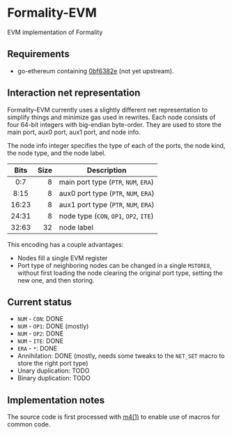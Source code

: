 # Formality-EVM

EVM implementation of Formality

## Requirements

- go-ethereum containing [0bf6382e] (not yet upstream).

## Interaction net representation

Formality-EVM currently uses a slightly different net representation to
simplify things and minimize gas used in rewrites. Each node consists
of four 64-bit integers with big-endian byte-order. They are used to
store the main port, aux0 port, aux1 port, and node info.

The node info integer specifies the type of each of the ports, the node
kind, the node type, and the node label.

| Bits  | Size | Description                            |
|:-----:|-----:|----------------------------------------|
|  0:7  |    8 | main port type (`PTR`, `NUM`, `ERA`)   |
|  8:15 |    8 | aux0 port type (`PTR`, `NUM`, `ERA`)   |
| 16:23 |    8 | aux1 port type (`PTR`, `NUM`, `ERA`)   |
| 24:31 |    8 | node type (`CON`, `OP1`, `OP2`, `ITE`) |
| 32:63 |   32 | node label                             |

This encoding has a couple advantages:

- Nodes fill a single EVM register
- Port type of neighboring nodes can be changed in a single `MSTORE8`,
  without first loading the node clearing the original port type,
  setting the new one, and then storing.

## Current status

- `NUM` - `CON`: DONE
- `NUM` - `OP1`: DONE (mostly)
- `NUM` - `OP2`: DONE
- `NUM` - `ITE`: DONE
- `ERA` - ` * `: DONE
- Annihilation: DONE (mostly, needs some tweaks to the `NET_SET` macro to store the right port type)
- Unary duplication: TODO
- Binary duplication: TODO

## Implementation notes

The source code is first processed with [m4(1)] to enable use of macros
for common code.

[0bf6382e]: https://github.com/ethereum/go-ethereum/pull/20362/commits/0bf6382e19d307ebcb0d24f25673174f200c98e2
[m4(1)]: https://pubs.opengroup.org/onlinepubs/9699919799/utilities/m4.html
